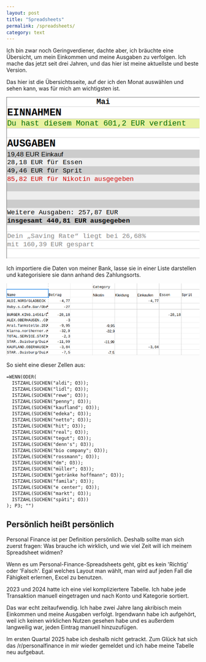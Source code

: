 ```yaml
---
layout: post
title: "Spreadsheets"
permalink: /spreadsheets/
category: text
---
```



Ich bin zwar noch Geringverdiener, dachte aber, ich bräuchte eine Übersicht, um mein Einkommen und meine Ausgaben zu verfolgen.
Ich mache das jetzt seit drei Jahren, und das hier ist meine aktuellste und beste Version.

Das hier ist die Übersichtsseite, auf der ich den Monat auswählen und sehen kann, was für mich am wichtigsten ist.

![Spreadsheet Home](/img/spreadsheet/1.png)

Ich importiere die Daten von meiner Bank, lasse sie in einer Liste darstellen und kategorisiere sie dann anhand des Zahlungsorts.

![Spreadsheet Data](/img/spreadsheet/2.png)


So sieht eine dieser Zellen aus:
```
=WENN(ODER(
  ISTZAHL(SUCHEN("aldi"; O3));
  ISTZAHL(SUCHEN("lidl"; O3));
  ISTZAHL(SUCHEN("rewe"; O3));
  ISTZAHL(SUCHEN("penny"; O3));
  ISTZAHL(SUCHEN("kaufland"; O3));
  ISTZAHL(SUCHEN("edeka"; O3));
  ISTZAHL(SUCHEN("netto"; O3));
  ISTZAHL(SUCHEN("hit"; O3));
  ISTZAHL(SUCHEN("real"; O3));
  ISTZAHL(SUCHEN("tegut"; O3));
  ISTZAHL(SUCHEN("denn's"; O3));
  ISTZAHL(SUCHEN("bio company"; O3));
  ISTZAHL(SUCHEN("rossmann"; O3));
  ISTZAHL(SUCHEN("dm"; O3));
  ISTZAHL(SUCHEN("müller"; O3));
  ISTZAHL(SUCHEN("getränke hoffmann"; O3));
  ISTZAHL(SUCHEN("famila"; O3));
  ISTZAHL(SUCHEN("e center"; O3));
  ISTZAHL(SUCHEN("markt"; O3));
  ISTZAHL(SUCHEN("späti"; O3))
); P3; "")
```
## Persönlich heißt persönlich
Personal Finance ist per Definition persönlich. Deshalb sollte man sich zuerst fragen: Was brauche ich wirklich, und wie viel Zeit will ich meinem Spreadsheet widmen?

Wenn es um Personal-Finance-Spreadsheets geht, gibt es kein 'Richtig' oder 'Falsch'. Egal welches Layout man wählt, man wird auf jeden Fall die Fähigkeit erlernen, Excel zu benutzen.

2023 und 2024 hatte ich eine viel kompliziertere Tabelle.
Ich habe jede Transaktion manuell eingetragen und nach Konto und Kategorie sortiert.

Das war echt zeitaufwendig. Ich habe zwei Jahre lang akribisch mein Einkommen und meine Ausgaben verfolgt.
Irgendwann habe ich aufgehört, weil ich keinen wirklichen Nutzen gesehen habe und es außerdem langweilig war, jeden Eintrag manuell hinzuzufügen.

Im ersten Quartal 2025 habe ich deshalb nicht getrackt.
Zum Glück hat sich das /r/personalfinance in mir wieder gemeldet und ich habe meine Tabelle neu aufgebaut.
